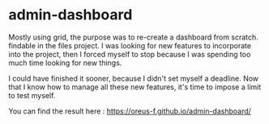 # admin-dashboard

Mostly using grid, the purpose was to re-create a dashboard from scratch. findable in the files project.
I was looking for new features to incorporate into the project, then I forced myself to stop because I was spending too much time looking for new things.

I could have finished it sooner, because I didn't set myself a deadline. Now that I know how to manage all these new features, it's time to impose a limit to test myself. 

You can find the result here : https://oreus-f.github.io/admin-dashboard/
